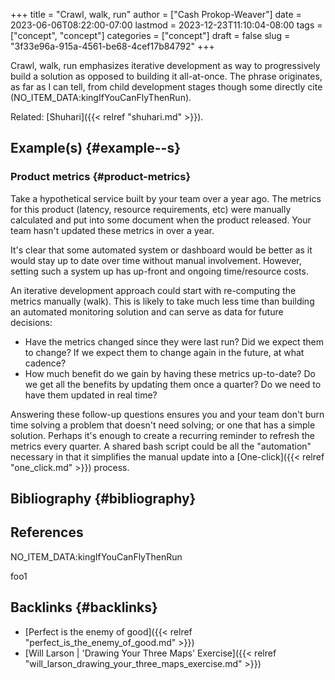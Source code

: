 +++
title = "Crawl, walk, run"
author = ["Cash Prokop-Weaver"]
date = 2023-06-06T08:22:00-07:00
lastmod = 2023-12-23T11:10:04-08:00
tags = ["concept", "concept"]
categories = ["concept"]
draft = false
slug = "3f33e96a-915a-4561-be68-4cef17b84792"
+++

Crawl, walk, run emphasizes iterative development as way to progressively build a solution as opposed to building it all-at-once. The phrase originates, as far as I can tell, from child development stages though some directly cite (NO_ITEM_DATA:kingIfYouCanFlyThenRun).

Related: [Shuhari]({{< relref "shuhari.md" >}}).


## Example(s) {#example--s}


### Product metrics {#product-metrics}

Take a hypothetical service built by your team over a year ago. The metrics for this product (latency, resource requirements, etc) were manually calculated and put into some document when the product released. Your team hasn't updated these metrics in over a year.

It's clear that some automated system or dashboard would be better as it would stay up to date over time without manual involvement. However, setting such a system up has up-front and ongoing time/resource costs.

An iterative development approach could start with re-computing the metrics manually (walk). This is likely to take much less time than building an automated monitoring solution and can serve as data for future decisions:

-   Have the metrics changed since they were last run? Did we expect them to change? If we expect them to change again in the future, at what cadence?
-   How much benefit do we gain by having these metrics up-to-date? Do we get all the benefits by updating them once a quarter? Do we need to have them updated in real time?

Answering these follow-up questions ensures you and your team don't burn time solving a problem that doesn't need solving; or one that has a simple solution. Perhaps it's enough to create a recurring reminder to refresh the metrics every quarter. A shared bash script could be all the "automation" necessary in that it simplifies the manual update into a [One-click]({{< relref "one_click.md" >}}) process.


## Bibliography {#bibliography}

## References

<style>.csl-entry{text-indent: -1.5em; margin-left: 1.5em;}</style><div class="csl-bib-body">
  <div class="csl-entry">NO_ITEM_DATA:kingIfYouCanFlyThenRun</div>
</div>

foo1


## Backlinks {#backlinks}

-   [Perfect is the enemy of good]({{< relref "perfect_is_the_enemy_of_good.md" >}})
-   [Will Larson | 'Drawing Your Three Maps' Exercise]({{< relref "will_larson_drawing_your_three_maps_exercise.md" >}})
